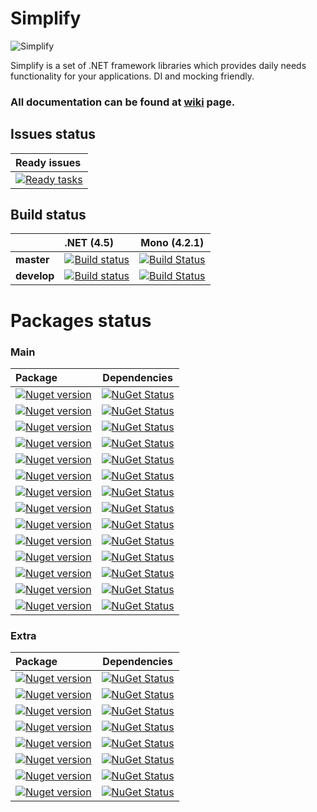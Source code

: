 Simplify
===

![Simplify](https://raw.github.com/i4004/Simplify/master/Images/Icon128x128.png)

Simplify is a set of .NET framework libraries which provides daily needs functionality for your applications. DI and mocking friendly.

### All documentation can be found at [wiki](https://github.com/i4004/Simplify/wiki) page.

## Issues status

| Ready issues |
| :------ |
| [![Ready tasks](https://badge.waffle.io/i4004/simplify.png?label=ready&title=Ready)](https://waffle.io/i4004/simplify) |

## Build status

| | **.NET (4.5)** | **Mono (4.2.1)** |
| :------ | :------ | :------: |
| **master** | [![Build status](https://ci.appveyor.com/api/projects/status/kmm7aa2iqp71dcwi?svg=true)](https://ci.appveyor.com/project/i4004/simplify) | [![Build Status](https://travis-ci.org/i4004/Simplify.svg?branch=master)](https://travis-ci.org/i4004/Simplify) |
| **develop** | [![Build status](https://ci.appveyor.com/api/projects/status/7m4ts96j155bt5bb?svg=true)](https://ci.appveyor.com/project/i4004/simplify-287) | [![Build Status](https://travis-ci.org/i4004/Simplify.svg?branch=develop)](https://travis-ci.org/i4004/Simplify) |

Packages status
===

### Main

| Package | Dependencies |
| :------ | :------: |
| [![Nuget version](http://img.shields.io/badge/Simplify.DI-v1.1-blue.png)](https://www.nuget.org/packages/Simplify.DI/) | [![NuGet Status](http://nugetstatus.com/Simplify.DI.png)](http://nugetstatus.com/packages/Simplify.DI) |
| [![Nuget version](http://img.shields.io/badge/Simplify.DI.Provider.CastleWindsor-v1.1-blue.png)](https://www.nuget.org/packages/Simplify.DI.Provider.CastleWindsor/) | [![NuGet Status](http://nugetstatus.com/Simplify.DI.Provider.CastleWindsor.png)](http://nugetstatus.com/packages/Simplify.DI.Provider.CastleWindsor) |
| [![Nuget version](http://img.shields.io/badge/Simplify.DI.Provider.SimpleInjector-v1.1-blue.png)](https://www.nuget.org/packages/Simplify.DI.Provider.SimpleInjector/) | [![NuGet Status](http://nugetstatus.com/Simplify.DI.Provider.SimpleInjector.png)](http://nugetstatus.com/packages/Simplify.DI.Provider.SimpleInjector) |
| [![Nuget version](http://img.shields.io/badge/Simplify.DI.Wcf-v1.1-blue.png)](https://www.nuget.org/packages/Simplify.DI.Wcf/) | [![NuGet Status](http://nugetstatus.com/Simplify.DI.Wcf.png)](http://nugetstatus.com/packages/Simplify.DI.Wcf)  |
| [![Nuget version](http://img.shields.io/badge/Simplify.Extensions-v1.0.1-blue.png)](https://www.nuget.org/packages/Simplify.Extensions/) | [![NuGet Status](http://nugetstatus.com/Simplify.Extensions.png)](http://nugetstatus.com/packages/Simplify.Extensions) |
| [![Nuget version](http://img.shields.io/badge/Simplify.FluentNHibernate-v1.2.1-blue.png)](https://www.nuget.org/packages/Simplify.FluentNHibernate/) | [![NuGet Status](http://nugetstatus.com/Simplify.FluentNHibernate.png)](http://nugetstatus.com/packages/Simplify.FluentNHibernate) |
| [![Nuget version](http://img.shields.io/badge/Simplify.Mail-v1.3-blue.png)](https://www.nuget.org/packages/Simplify.Mail/) | [![NuGet Status](http://nugetstatus.com/Simplify.Mail.png)](http://nugetstatus.com/packages/Simplify.Mail) |
| [![Nuget version](http://img.shields.io/badge/Simplify.Log-v1.0.5-blue.png)](https://www.nuget.org/packages/Simplify.Log/) | [![NuGet Status](http://nugetstatus.com/Simplify.Log.png)](http://nugetstatus.com/packages/Simplify.Log) |
| [![Nuget version](http://img.shields.io/badge/Simplify.System-v1-blue.png)](https://www.nuget.org/packages/Simplify.System/) | [![NuGet Status](http://nugetstatus.com/Simplify.System.png)](http://nugetstatus.com/packages/Simplify.System) |
| [![Nuget version](http://img.shields.io/badge/Simplify.System.Sources-v1-blue.png)](https://www.nuget.org/packages/Simplify.System.Sources/) | [![NuGet Status](http://nugetstatus.com/Simplify.System.Sources.png)](http://nugetstatus.com/packages/Simplify.System.Sources) |
| [![Nuget version](http://img.shields.io/badge/Simplify.Templates-v1.2-blue.png)](https://www.nuget.org/packages/Simplify.Templates/) | [![NuGet Status](http://nugetstatus.com/Simplify.Templates.png)](http://nugetstatus.com/packages/Simplify.Templates) |
| [![Nuget version](http://img.shields.io/badge/Simplify.WindowsServices-v2.1.2-blue.png)](https://www.nuget.org/packages/Simplify.WindowsServices/) | [![NuGet Status](http://nugetstatus.com/Simplify.WindowsServices.png)](http://nugetstatus.com/packages/Simplify.WindowsServices) |
| [![Nuget version](http://img.shields.io/badge/Simplify.Xml-v1.0.3-blue.png)](https://www.nuget.org/packages/Simplify.Xml/) | [![NuGet Status](http://nugetstatus.com/Simplify.Xml.png)](http://nugetstatus.com/packages/Simplify.Xml) |
| [![Nuget version](http://img.shields.io/badge/Simplify.Xml.Sources-v1.0.3-blue.png)](https://www.nuget.org/packages/Simplify.Xml.Sources/) | [![NuGet Status](http://nugetstatus.com/Simplify.Xml.Sources.png)](http://nugetstatus.com/packages/Simplify.Xml.Sources) |

### Extra

| Package | Dependencies |
| :------ | :------: |
| [![Nuget version](http://img.shields.io/badge/Simplify.Cryptography-v1-blue.png)](https://www.nuget.org/packages/Simplify.Cryptography/) | [![NuGet Status](http://nugetstatus.com/Simplify.Cryptography.png)](http://nugetstatus.com/packages/Simplify.Cryptography) |
| [![Nuget version](http://img.shields.io/badge/Simplify.IO-v1.0.4-blue.png)](https://www.nuget.org/packages/Simplify.IO/) | [![NuGet Status](http://nugetstatus.com/Simplify.IO.png)](http://nugetstatus.com/packages/Simplify.IO) |
| [![Nuget version](http://img.shields.io/badge/Simplify.Resources-v1-blue.png)](https://www.nuget.org/packages/Simplify.Resources/) | [![NuGet Status](http://nugetstatus.com/Simplify.Resources.png)](http://nugetstatus.com/packages/Simplify.Resource) |
| [![Nuget version](http://img.shields.io/badge/Simplify.Repository-v0.2-blue.png)](https://www.nuget.org/packages/Simplify.Repository/) | [![NuGet Status](http://nugetstatus.com/Simplify.Repository.png)](http://nugetstatus.com/packages/Simplify.Repository) |
| [![Nuget version](http://img.shields.io/badge/Simplify.Repository.FluentNHibernate-v0.2-blue.png)](https://www.nuget.org/packages/Simplify.Repository.FluentNHibernate/) | [![NuGet Status](http://nugetstatus.com/Simplify.Repository.FluentNHibernate.png)](http://nugetstatus.com/packages/Simplify.Repository.FluentNHibernate) |
| [![Nuget version](http://img.shields.io/badge/Simplify.String-v1.0.1-blue.png)](https://www.nuget.org/packages/Simplify.String/) | [![NuGet Status](http://nugetstatus.com/Simplify.String.png)](http://nugetstatus.com/packages/Simplify.String) |
| [![Nuget version](http://img.shields.io/badge/Simplify.String.Sources-v1.0.1-blue.png)](https://www.nuget.org/packages/Simplify.String.Sources/) | [![NuGet Status](http://nugetstatus.com/Simplify.String.Sources.png)](http://nugetstatus.com/packages/Simplify.String.Sources) |
| [![Nuget version](http://img.shields.io/badge/Simplify.Windows.Forms-v1-blue.png)](https://www.nuget.org/packages/Simplify.Windows.Forms/) | [![NuGet Status](http://nugetstatus.com/Simplify.Windows.Forms.png)](http://nugetstatus.com/packages/Simplify.Windows.Forms) |
